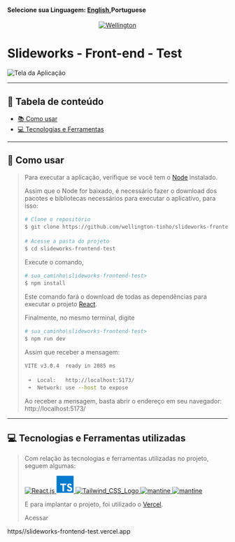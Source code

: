 #### Selecione sua Linguagem: [English](https://github.com/wellington-tinho/slideworks-frontend-test),**Portuguese**

<p align="center">	
<a href="https//slideworks-frontend-test.vercel.app">
<img alt="Wellington" src="http://therealsujitk-vercel-badge.vercel.app/?app=therealsujitk-vercel-badge" />
</a>

</p>

<p align="center">
 <h1>Slideworks - Front-end - Test</h1>
<img src=".github/demo.gif" alt="Tela da Aplicação" width="720"/>
</p>

---
## 📌  Tabela de conteúdo
- [📚 Como usar](#-como-usar) 
- [💻 Tecnologias e Ferramentas](#-tecnologias-e-ferramentas-utilizadas) 
---

## 👷 Como usar

>Para executar a aplicação, verifique se você tem o [Node](https://nodejs.org/en/download/) instalado.
>
>Assim que o Node for baixado, é necessário fazer o download dos pacotes e bibliotecas necessários para executar o aplicativo, para isso:
>
>```bash
># Clone o repositório
>$ git clone https://github.com/wellington-tinho/slideworks-frontend-test.git
>
># Acesse a pasta do projeto
>$ cd slideworks-frontend-test
>```
>Execute o comando,
>
>```bash
># sua_caminho\slideworks-frontend-test>
>$ npm install
>```
>Este comando fará o download de todas as dependências para executar o projeto [React](https://react.dev/).
>
>Finalmente, no mesmo terminal, digite
>```bash
># sua_caminho\slideworks-frontend-test>
>$ npm run dev
>```
>
>Assim que receber a mensagem:
>
> ```bash
> VITE v3.0.4  ready in 2085 ms
>
>  ➜  Local:   http://localhost:5173/
>  ➜  Network: use --host to expose
>
>```
>Ao receber a mensagem, basta abrir o endereço em seu navegador: http://localhost:5173/
---

## 💻 Tecnologias e Ferramentas utilizadas
>Com relação às tecnologias e ferramentas utilizadas no projeto, seguem algumas:
>
><p align="left">
><a href="https://react.dev/" target="_blank" rel="noreferrer"> <img src="https://upload.wikimedia.org/wikipedia/commons/a/a7/React-icon.svg" alt="React.js" width="40" height="40"/> </a>
><a href="https://www.typescriptlang.org/" target="_blank" rel="noreferrer"> <img src="https://raw.githubusercontent.com/devicons/devicon/master/icons/typescript/typescript-original.svg" alt="typescript" width="40" height="40"/> </a>
><a href="https://tailwindcss.com/" target="_blank" rel="noreferrer"> <img src="https://upload.wikimedia.org/wikipedia/commons/d/d5/Tailwind_CSS_Logo.svg" alt="Tailwind_CSS_Logo" width="40" height="40"/> </a>
><a href="https://mantine.dev/" target="_blank" rel="noreferrer"> <img src="https://seeklogo.com/images/M/mantine-logo-235E19C978-seeklogo.com.png" alt="mantine" width="40" height="40"/> </a>
><a href="https://tanstack.com/" target="_blank" rel="noreferrer"> <img src="https://s3.amazonaws.com/media-p.slid.es/uploads/1013989/images/7801259/pasted-from-clipboard.png" alt="mantine" width="40" height="40"/> </a>
></p>
>
>E para implantar o projeto, foi utilizado o [Vercel](https://vercel.com/).
>
>Acessar

https//slideworks-frontend-test.vercel.app